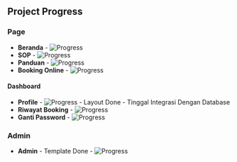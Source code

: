 ## Project Progress

### Page
- **Beranda** - ![Progress](https://progress-bar.dev/90)
- **SOP** - ![Progress](https://progress-bar.dev/100)
- **Panduan** - ![Progress](https://progress-bar.dev/100)
- **Booking Online** - ![Progress](https://progress-bar.dev/50)

#### Dashboard
- **Profile** - ![Progress](https://progress-bar.dev/50) - Layout Done - Tinggal Integrasi Dengan Database
- **Riwayat Booking** - ![Progress](https://progress-bar.dev/0)
- **Ganti Password** - ![Progress](https://progress-bar.dev/0)

### Admin
- **Admin** - Template Done - ![Progress](https://progress-bar.dev/10)
